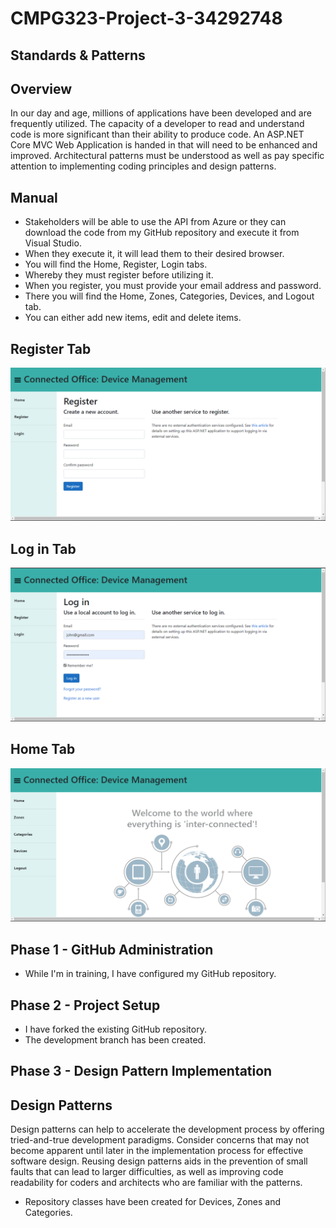 # CMPG323-Project-3-34292748
## Standards & Patterns

## Overview
In our day and age, millions of applications have been developed and are frequently utilized. The capacity of a developer to read and understand code is more significant than their ability to produce code. An ASP.NET Core MVC Web Application is handed in that will need to be enhanced and improved. Architectural patterns must be understood as well as pay specific attention to implementing coding principles and design patterns.

## Manual
- Stakeholders will be able to use the API from Azure or they can download the code from my GitHub repository and execute it from Visual Studio.
- When they execute it, it will lead them to their desired browser.
- You will find the Home, Register, Login tabs.
- Whereby they must register before utilizing it. 
- When you register, you must provide your email address and password.
- There you will find the Home, Zones, Categories, Devices, and Logout tab.
- You can either add new items, edit and delete items.

## Register Tab
<img src="/Images/Register.png" alt="Regsiter">

## Log in Tab
<img src="/Images/LogIn.png" alt="Log in">

## Home Tab
<img src="/Images/Home.png" alt="Home">

## Phase 1 - GitHub Administration
- While I'm in training, I have configured my GitHub repository.

## Phase 2 - Project Setup
- I have forked the existing GitHub repository.
- The development branch has been created.

## Phase 3 - Design Pattern Implementation
## Design Patterns
Design patterns can help to accelerate the development process by offering tried-and-true development paradigms. Consider concerns that may not become apparent until later in the implementation process for effective software design. Reusing design patterns aids in the prevention of small faults that can lead to larger difficulties, as well as improving code readability for coders and architects who are familiar with the patterns.
-  Repository classes have been created for Devices, Zones and Categories.
